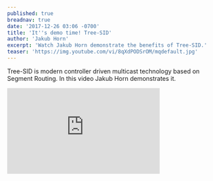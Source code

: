 ```yaml
---
published: true
breadnav: true
date: '2017-12-26 03:06 -0700'
title: 'It''s demo time! Tree-SID'
author: 'Jakub Horn'
excerpt: 'Watch Jakub Horn demonstrate the benefits of Tree-SID.'
teaser: 'https://img.youtube.com/vi/8qXdPODSrOM/mqdefault.jpg'
---    
```

Tree-SID is modern controller driven multicast technology based on Segment Routing. In this video Jakub Horn demonstrates it.
       
<iframe width="355" height="200" src="https://www.youtube.com/embed/8qXdPODSrOM" frameborder="0" allowfullscreen></iframe>
